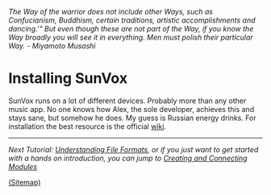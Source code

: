 _The Way of the warrior does not include other Ways, such as Confucianism,
Buddhism, certain traditions, artistic accomplishments and dancing.'" But even though
these are not part of the Way, if you know the Way broadly you will see it in everything.
Men must polish their particular Way. - Miyamoto Musashi_

# Installing SunVox

SunVox runs on a lot of different devices. Probably more than any other music app. No one knows how Alex, the sole developer, achieves this and stays sane, but somehow he does. My guess is Russian energy drinks. For installation the best resource is the official [wiki](http://www.warmplace.ru/wiki/doku.php?id=sunvox:manual_en#installing).

---

_Next Tutorial: [Understanding File Formats](../c--Understanding-File-Formats), or if you just want to get started with a hands on introduction, you can jump to [Creating and Connecting Modules](../../2--The-Module-Section/a--Creating-and-Connecting-Modules)_

[(Sitemap)](https://github.com/way-of-the-sunvox/Way-of-the-SunVox/blob/master/Sitemap.md)
